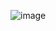![image](https://cloud.githubusercontent.com/assets/1245473/20027799/8a8e06b4-a31e-11e6-8b03-aaa1859e6937.png)